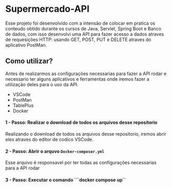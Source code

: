# Supermercado-API

Esse projeto foi desenvolvido com a intensão de colocar em pratica os conteudo obtido durante os cursos de Java, Servlet, Spring Boot e Banco de dados, com isso desenvolvi uma API para fazer acesso a dados atraves de requesições HTTP: usando GET, POST, PUT e DELETE atraves do aplicativo PostMan.

## Como utilizar?

Antes de realizarmos as configurações necessarias para fazer a API rodar e necessario ter alguns aplicativos e ferramentas onde iremos fazer a utilização deles para o uso da API.

* VSCode
* PostMan
* TablePlus
* Docker

#### 1 - Passo: Realizar o download de todos os arquivos desse repositorio

Realizando o download de todos os arquivos desse repositorio, iremos abrir eles atraves do editor de codico VSCode.

#### 2 - Passo: Abrir o arquvo ```Docker-composer.yml```

Esse arquivo é responsavel por ter todas as configurações necessarias para a API rodar

#### 3 - Passo: Executar o comando ```docker compose up``


  



